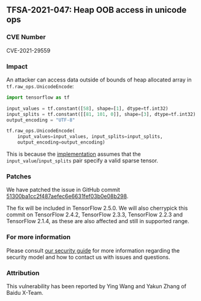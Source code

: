 ## TFSA-2021-047: Heap OOB access in unicode ops

### CVE Number
CVE-2021-29559

### Impact
An attacker can access data outside of bounds of heap allocated array in
`tf.raw_ops.UnicodeEncode`:

```python
import tensorflow as tf

input_values = tf.constant([58], shape=[1], dtype=tf.int32)
input_splits = tf.constant([[81, 101, 0]], shape=[3], dtype=tf.int32)
output_encoding = "UTF-8"

tf.raw_ops.UnicodeEncode(
    input_values=input_values, input_splits=input_splits,
    output_encoding=output_encoding)
```

This is because the
[implementation](https://github.com/tensorflow/tensorflow/blob/472c1f12ad9063405737679d4f6bd43094e1d36d/tensorflow/core/kernels/unicode_ops.cc)
assumes that the `input_value`/`input_splits` pair specify a valid sparse
tensor.

### Patches
We have patched the issue in GitHub commit
[51300ba1cc2f487aefec6e6631fef03b0e08b298](https://github.com/tensorflow/tensorflow/commit/51300ba1cc2f487aefec6e6631fef03b0e08b298).

The fix will be included in TensorFlow 2.5.0. We will also cherrypick this
commit on TensorFlow 2.4.2, TensorFlow 2.3.3, TensorFlow 2.2.3 and TensorFlow
2.1.4, as these are also affected and still in supported range.

### For more information
Please consult [our security
guide](https://github.com/tensorflow/tensorflow/blob/master/SECURITY.md) for
more information regarding the security model and how to contact us with issues
and questions.

### Attribution
This vulnerability has been reported by Ying Wang and Yakun Zhang of Baidu
X-Team.
